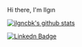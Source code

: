 
Hi there, I'm Ilgın 

[![ilgncbk's github stats](https://github-readme-stats.vercel.app/api?username=ilgncbk&count_private=true&show_icons=true&theme=radical&hide_rank=false)](https://github.com/anuraghazra/github-readme-stats)


[![Linkedn Badge](https://img.shields.io/badge/-Github-000?style=quare&labelColor=000&logo=Github&logoColor=white&link=link)](https://www.linkedin.com/in/zeynep-ilg%C4%B1n-%C3%A7abuk-7b80101bb/) 
